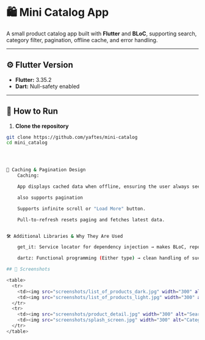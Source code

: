 # 🛍️ Mini Catalog App

A small product catalog app built with **Flutter** and **BLoC**, supporting search, category filter, pagination, offline cache, and error handling.

---

## ⚙️ Flutter Version

- **Flutter:** 3.35.2 
- **Dart:** Null-safety enabled

---

## 🚀 How to Run

1. **Clone the repository**  
```bash
git clone https://github.com/yaftes/mini-catalog
cd mini_catalog




💾 Caching & Pagination Design
    Caching:

    App displays cached data when offline, ensuring the user always sees something even without internet.

    also supports pagination

    Supports infinite scroll or "Load More" button.

    Pull-to-refresh resets paging and fetches latest data.


🛠️ Additional Libraries & Why They Are Used

    get_it: Service locator for dependency injection → makes BLoC, repositories, and data sources easy to manage and test.

    dartz: Functional programming (Either type) → clean handling of success/failure without throwing exceptions.

## 📸 Screenshots

<table>
  <tr>
    <td><img src="screenshots/list_of_products_dark.jpg" width="300" alt="Catalog Screen"></td>
    <td><img src="screenshots/list_of_products_light.jpg" width="300" alt="Product Detail Screen"></td>
  </tr>
  <tr>
    <td><img src="screenshots/product_detail.jpg" width="300" alt="Search Screen"></td>
    <td><img src="screenshots/splash_screen.jpg" width="300" alt="Categories Filter Screen"></td>
  </tr>
</table>

